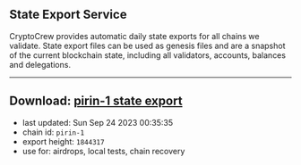 ## State Export Service
CryptoCrew provides automatic daily state exports for all chains we validate. State export files can be used as genesis files and are a snapshot of the current blockchain state, including all validators, accounts, balances and delegations.

---
**Download: [pirin-1 state export](https://dl.ccvalidators.com/SERVICE/nolus/pirin-1_export_1844317.json)**
---

- last updated: Sun Sep 24 2023 00:35:35
- chain id: `pirin-1`
- export height: `1844317`
- use for: airdrops, local tests, chain recovery
